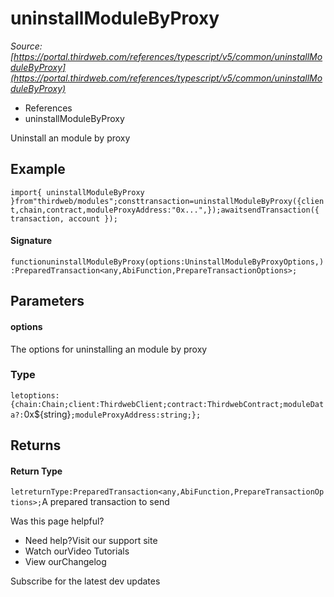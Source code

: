 # uninstallModuleByProxy

*Source: [https://portal.thirdweb.com/references/typescript/v5/common/uninstallModuleByProxy](https://portal.thirdweb.com/references/typescript/v5/common/uninstallModuleByProxy)*

* References
* uninstallModuleByProxy

Uninstall an module by proxy

## Example

`import{ uninstallModuleByProxy }from"thirdweb/modules";consttransaction=uninstallModuleByProxy({client,chain,contract,moduleProxyAddress:"0x...",});awaitsendTransaction({ transaction, account });`
#### Signature

`functionuninstallModuleByProxy(options:UninstallModuleByProxyOptions,):PreparedTransaction<any,AbiFunction,PrepareTransactionOptions>;`
## Parameters

#### options

The options for uninstalling an module by proxy

### Type

`letoptions:{chain:Chain;client:ThirdwebClient;contract:ThirdwebContract;moduleData?:`0x${string}`;moduleProxyAddress:string;};`
## Returns

#### Return Type

`letreturnType:PreparedTransaction<any,AbiFunction,PrepareTransactionOptions>;`A prepared transaction to send

Was this page helpful?

* Need help?Visit our support site
* Watch ourVideo Tutorials
* View ourChangelog

Subscribe for the latest dev updates

